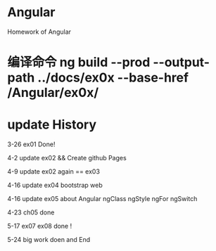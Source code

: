 # Angular

Homework  of  Angular

# 编译命令 ng build --prod --output-path ../docs/ex0x --base-href /Angular/ex0x/

# update  History

3-26 ex01  Done!

4-2 update ex02  &&  Create github Pages

4-9 update ex02 again == ex03

4-16 update ex04 bootstrap web

4-16 update ex05 about Angular ngClass ngStyle ngFor ngSwitch 

4-23 ch05 done

5-17 ex07 ex08 done !

5-24 big work doen and End


